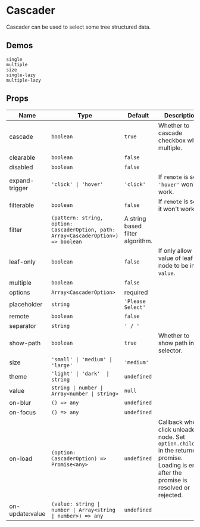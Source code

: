 # Cascader
Cascader can be used to select some tree structured data.

## Demos
```demo
single
multiple
size
single-lazy
multiple-lazy
```

## Props
|Name|Type|Default|Description|
|-|-|-|-|
|cascade|`boolean`|`true`|Whether to cascade checkbox when multiple.|
|clearable|`boolean`|`false`||
|disabled|`boolean`|`false`||
|expand-trigger|`'click' \| 'hover'`|`'click'`|If `remote` is set, `'hover'` won't work.|
|filterable|`boolean`|`false`|If `remote` is set, it won't work.|
|filter|`(pattern: string, option: CascaderOption, path: Array<CascaderOption>) => boolean`|A string based filter algorithm.||
|leaf-only|`boolean`|`false`|If only allow value of leaf node to be in `value`.|
|multiple|`boolean`|`false`||
|options|`Array<CascaderOption>`|required||
|placeholder|`string`|`'Please Select'`||
|remote|`boolean`|`false`||
|separator|`string`|`' / '`||
|show-path|`boolean`|`true`|Whether to show path in selector.|
|size|`'small' \| 'medium' \| 'large'`|`'medium'`||
|theme|`'light' \| 'dark'  \| string`|`undefined`||
|value|`string \| number \| Array<number \| string>`|`null`||
|on-blur|`() => any`|`undefined`||
|on-focus|`() => any`|`undefined`|
|on-load|`(option: CascaderOption) => Promise<any>`|`undefined`|Callback when click unloaded node. Set `option.children` in the returned promise. Loading is end after the promise is resolved or rejected.|
|on-update:value|`(value: string \| number \| Array<string \| number>) => any`|`undefined`||
